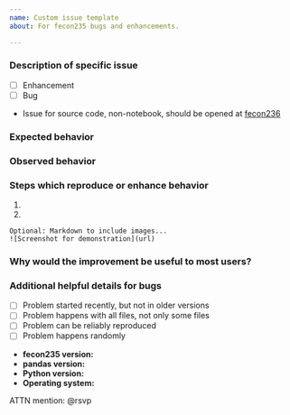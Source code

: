 ```yaml
---
name: Custom issue template
about: For fecon235 bugs and enhancements.

---
```


### Description of specific issue




- [ ] Enhancement
- [ ] Bug
- Issue for source code, non-notebook, should be opened at
  [fecon236](https://github.com/MathSci/fecon236/issues)


### Expected behavior




### Observed behavior




### Steps which reproduce or enhance behavior

1. 
2. 


```
Optional: Markdown to include images...
![Screenshot for demonstration](url)
```


### Why would the improvement be useful to most users?




### Additional helpful details for bugs

- [ ] Problem started recently, but not in older versions
- [ ] Problem happens with all files, not only some files
- [ ] Problem can be reliably reproduced
- [ ] Problem happens randomly

- **fecon235 version:** 
- **pandas version:** 
- **Python version:** 
- **Operating system:** 


ATTN mention: @rsvp

